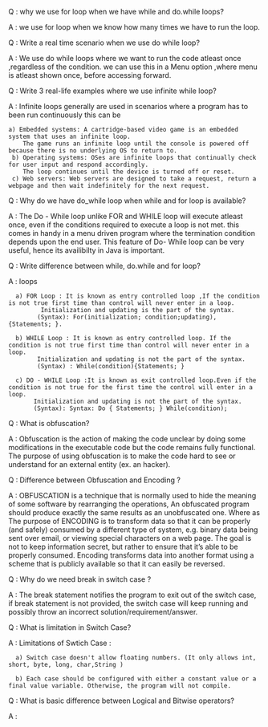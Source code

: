 Q : why we use for loop when we have while and do.while loops?

A : we use for loop when we know how many times we have to run the loop.

Q : Write a real time scenario when we use do while loop?

A : We use do while loops where we want to run the code atleast once ,regardless of the condition. we can use this in a Menu option ,where menu is atleast shown once, 
    before accessing forward. 

Q : Write 3 real-life examples where we use infinite while loop?

A : Infinite loops generally are used in scenarios where a program has to been run continuously this can be
    
    a) Embedded systems: A cartridge-based video game is an embedded system that uses an infinite loop.
        The game runs an infinite loop until the console is powered off because there is no underlying OS to return to.
     b) Operating systems: OSes are infinite loops that continually check for user input and respond accordingly.
        The loop continues until the device is turned off or reset.
     c) Web servers: Web servers are designed to take a request, return a webpage and then wait indefinitely for the next request.

Q : Why do we have do_while loop when while and for loop is available?

A : The Do - While loop unlike FOR and WHILE loop will execute atleast once, even if the conditions required to execute a loop is not met.
    this comes in handy in a menu driven program where the termination condition depends upon the end user.
    This feature of Do- While loop can be very useful, hence its availibilty in Java is important. 

Q : Write difference between while, do.while and for loop?

A : loops
       
      a) FOR Loop : It is known as entry controlled loop ,If the condition is not true first time than control will never enter in a loop.
             Initialization and updating is the part of the syntax.
            (Syntax): For(initialization; condition;updating), {Statements; }.
      
      b) WHILE Loop : It is known as entry controlled loop. If the condition is not true first time than control will never enter in a loop.
            Initialization and updating is not the part of the syntax.
            (Syntax) : While(condition){Statements; }
      
      c) DO - WHILE Loop :It is known as exit controlled loop.Even if the condition is not true for the first time the control will enter in a loop.
           Initialization and updating is not the part of the syntax.
           (Syntax): Syntax: Do { Statements; } While(condition);
           
Q : What is obfuscation?

A : Obfuscation is the action of making the code unclear by doing some modifications in the executable code but the code remains fully functional.
    The purpose of using obfuscation is to make the code hard to see or understand for an external entity (ex. an hacker).

Q : Difference between Obfuscation and Encoding ?

A : OBFUSCATION is a technique that is normally used to hide the meaning of some software by rearranging the operations,
    An obfuscated program should produce exactly the same results as an unobfuscated one.
    Where as The purpose of ENCODING is to transform data so that it can be properly (and safely) consumed by a different type of system, e.g. binary data being sent       over email, or viewing special characters on a web page. The goal is not to keep information secret, but rather to ensure that it’s able to be properly consumed.       Encoding transforms data into another format using a scheme that is publicly available so that it can easily be reversed.        

Q : Why do we need break in switch case ?

A : The break statement notifies the program to exit out of the switch case, if break statement is not provided, the switch case will keep running and possibly throw
    an incorrect solution/requirement/answer.
    
Q : What is limitation in Switch Case?

A : Limitations of Swtich Case : 

      a) Switch case doesn't allow floating numbers. (It only allows int, short, byte, long, char,String )
      
      b) Each case should be configured with either a constant value or a final value variable. Otherwise, the program will not compile.


Q : What is basic difference between Logical and Bitwise operators?

A : 
